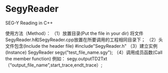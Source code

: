 # SegyReader
SEG-Y Reading in C++

使用方法（Method）：
（1）放置目录(Put the file in your dir)
将文件SegyReader.h和SegyReader.cpp放置在所要调用的工程相同目录下；
（2）头文件包含(Include the header file)
#include"SegyReader.h"
（3）建立实例(Instance)
SegyReader segy("test_file_name.sgy");
（4）调用成员函数(Call the member function)
例如：
segy.outputTD2Txt（“output_file_name”,start_trace,endt_trace）;

